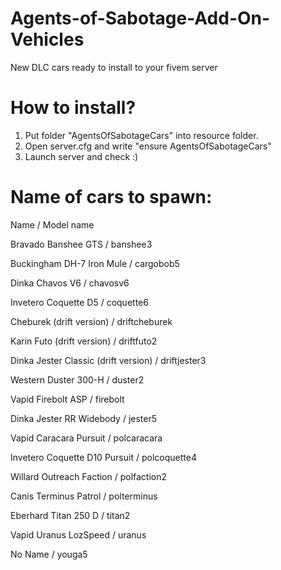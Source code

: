 # Agents-of-Sabotage-Add-On-Vehicles
New DLC cars ready to install to your fivem server

# How to install?

1. Put folder "AgentsOfSabotageCars" into resource folder.
2. Open server.cfg and write "ensure AgentsOfSabotageCars"
3. Launch server and check :)

# Name of cars to spawn:

Name / Model name

Bravado Banshee GTS / banshee3

Buckingham DH-7 Iron Mule / cargobob5

Dinka Chavos V6 / chavosv6

Invetero Coquette D5 / coquette6

Cheburek (drift version) / driftcheburek

Karin Futo (drift version) / driftfuto2

Dinka Jester Classic (drift version) / driftjester3

Western Duster 300-H / duster2

Vapid Firebolt ASP / firebolt

Dinka Jester RR Widebody / jester5

Vapid Caracara Pursuit / polcaracara

Invetero Coquette D10 Pursuit / polcoquette4

Willard Outreach Faction / polfaction2

Canis Terminus Patrol / polterminus 

Eberhard Titan 250 D / titan2

Vapid Uranus LozSpeed / uranus

No Name / youga5